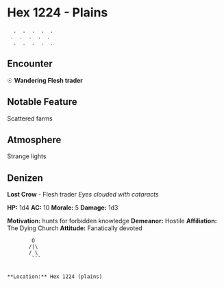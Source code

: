 # Hex 1224 - Plains
```
  .  .  .  .  .
 .  .  .  .  .
  .  .  .  .  .
```

## Encounter

☉ **Wandering Flesh trader**

## Notable Feature

Scattered farms

## Atmosphere

Strange lights

## Denizen

**Lost Crow** - Flesh trader
*Eyes clouded with cataracts*

**HP:** 1d4 **AC:** 10 **Morale:** 5
**Damage:** 1d3

**Motivation:** hunts for forbidden knowledge
**Demeanor:** Hostile
**Affiliation:** The Dying Church
**Attitude:** Fanatically devoted

```
        O
       /|\
       / \
        ```


**Location:** Hex 1224 (plains)
